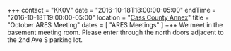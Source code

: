 +++
contact = "KK0V"
date = "2016-10-18T18:00:00-05:00"
endTime = "2016-10-18T19:00:00-05:00"
location = "[Cass County Annex](/places/cass-county-annex/)"
title = "October ARES Meeting"
dates = [ "ARES Meetings" ]
+++
We meet in the basement meeting room. Please enter through the north
doors adjacent to the 2nd Ave S parking lot.
